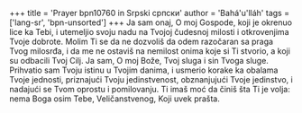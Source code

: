 +++
title = 'Prayer bpn10760 in Srpski српски'
author = 'Bahá'u'lláh'
tags = ['lang-sr', 'bpn-unsorted']
+++
Ja sam onaj, O moj Gospode, koji je okrenuo lice ka Tebi, i utemeljio svoju nadu na Tvojoj čudesnoj milosti i otkrovenjima Tvoje dobrote. Molim Ti se da ne dozvoliš da odem razočaran sa praga Tvog milosrđa, i da me ne ostaviš na nemilost onima koje si Ti stvorio, a koji su odbacili Tvoj Cilj.
Ja sam, O moj Bože, Tvoj sluga i sin Tvoga sluge. Prihvatio sam Tvoju istinu u Tvojim danima, i usmerio korake ka obalama Tvoje jednosti, priznajući Tvoju jedinstvenost, obznanjujući Tvoje jedinstvo, i nadajući se Tvom oprostu i pomilovanju. Ti imaš moć da činiš šta Ti je volja: nema  Boga osim Tebe, Veličanstvenog, Koji uvek prašta.
